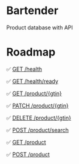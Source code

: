 # Bartender
Product database with API

# Roadmap
:white_check_mark: [GET /health](api.md/#get-api-health)

:white_check_mark: [GET /health/ready](api.md/#get-api-readiness)

:white_check_mark: [GET /product/{gtin}](api.md/#find-product-by-gtin)

:white_check_mark: [PATCH /product/{gtin}](api.md/#update-product)

:white_check_mark: [DELETE /product/{gtin}](api.md/#delete-product)

:white_check_mark: [POST /product/search](api.md/#search-for-product)

:white_check_mark: [GET /product](api.md/#get-all-products)

:white_check_mark: [POST /product](api.md/#create-product)